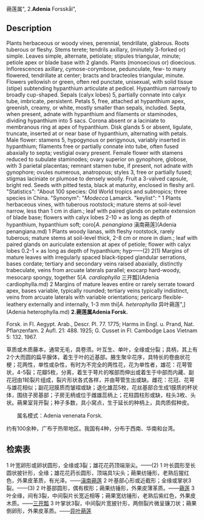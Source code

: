 蒴莲属",
2.**Adenia** Forsskål",

## Description
Plants herbaceous or woody vines, perennial, tendrillate, glabrous. Roots tuberous or fleshy. Stems terete; tendrils axillary, (minutely 3-forked or) simple. Leaves simple, alternate, petiolate; stipules triangular, minute; petiole apex or blade base with 2 glands. Plants (monoecious or) dioecious. Inflorescences axillary, cymose-corymbose, pedunculate, few- to many flowered, tendrillate at center; bracts and bracteoles triangular, minute. Flowers yellowish or green, often red punctate, unisexual, with solid tissue (stipe) subtending hypanthium articulate at pedicel. Hypanthium narrowly to broadly cup-shaped. Sepals (calyx lobes) 5, partially connate into calyx tube, imbricate, persistent. Petals 5, free, attached at hypanthium apex, greenish, creamy, or white, mostly smaller than sepals, included. Septa, when present, adnate with hypanthium and filaments or staminodes, dividing hypanthium into 5 sacs. Corona absent or a laciniate to membranous ring at apex of hypanthium. Disk glands 5 or absent, ligulate, truncate, inserted at or near base of hypanthium, alternating with petals. Male flower: stamens 5, hypogynous or perigynous, variably inserted in hypanthium; filaments free or partially connate into tube, often fused abaxially to septa; vestigial ovary present. Female flower with stamens reduced to subulate staminodes; ovary superior on gynophore, globose, with 3 parietal placentas; remnant stamen tube, if present, not adnate with gynophore; ovules numerous, anatropous; styles 3, free or partially fused; stigmas laciniate or plumose to densely woolly. Fruit a 3-valved capsule, bright red. Seeds with pitted testa, black at maturity, enclosed in fleshy aril.
  "Statistics": "About 100 species: Old World tropics and subtropics; three species in China.
  "Synonym": "*Modecca* Lamarck.
  "keylist": "
1 Plants herbaceous vines, with tuberous rootstock; mature stems at soil-level narrow, less than 1 cm in diam.; leaf with paired glands on peltate extension of blade base; flowers with calyx lobes 2-10 × as long as depth of hypanthium, hypanthium soft; coro[*A. penangiana* 滇南蒴莲](Adenia penangiana.md)
1 Plants woody lianas, with fleshy rootstock, rarely tuberous; mature stems at soil-level thick, 2-8 cm or more in diam.; leaf with paired glands on auriculate extension at apex of petiole; flower with calyx lobes 0.2-1 × as long as depth of hypanthium; hyp——(2)
2(1) Margins of mature leaves with irregularly spaced black-tipped glandular serrations, bases cordate; tertiary and secondary veins raised abaxially, distinctly trabeculate, veins from arcuate laterals parallel; exocarp hard-woody, mesocarp spongy, together 5[*A. cardiophylla* 三开瓢](Adenia cardiophylla.md)
2 Margins of mature leaves entire or rarely serrate toward apex, bases variable, typically rounded; tertiary veins typically indistinct, veins from arcuate laterals with variable orientations; pericarp flexible-leathery externally and internally, 1-3 mm thi[*A. heterophylla* 异叶蒴莲",](Adenia heterophylla.md)
**2.蒴莲属Adenia Forsk.**

Forsk. in Fl. Aegypt. Arab., Descr. Pl. 77. 1775; Harms in Engl. u. Prand, Nat. Pflanzenfam. 2 Aufl. 21: 488. 1925; G. Cusset in Fl. Cambodge Laos Vietnam 5: 132. 1967.

草质或木质藤本，通常无毛，具卷须。叶互生、单叶，全缘或分裂；具柄，其上有2个大而圆的扁平腺体，着生于叶的近基部。腋生聚伞花序，具特长的卷曲状花梗；花两性，单性或杂性，有时为不完全的两性花，花为单性者，雄花：花萼管状，4-5裂；花瓣5枚，分离，着生于萼片的喉部而伸出或着生于中部而内藏、副花冠由1轮裂片组成，裂片形状各式各样，并由萼管生出或缺。雌花：花冠、花萼与雄花相似；副花冠膜质而皱褶或缺；退化雄蕊5枚，花丝基部合生成1膜质的杯状体，围绕子房基部；子房无柄或位于雌雄蕊柄上；花柱圆柱形或缺，柱头3枚、头状。蒴果室背开裂；种子多数，具小窝点，生于延长的种柄上，具肉质假种皮。
<p style='text-indent:28px'>属名模式：Adenia venenata Forsk.

约有100余种，广布于热带地区。我国有4种，分布于西南、华南和台湾。

## 检索表

1 叶宽卵形或卵状圆形，全缘或3裂；雄花花药顶端渐尖。——(2)
1 叶长圆形至长圆状披针形，全缘；雄花花药长圆形，顶端具1尖头；蒴果纺锤形，老熟后猩红色，外果皮革质，有光泽。——[滇南蒴莲](Adenia%20penangiana.md)
2 叶基部心形或近截形；全缘或掌状3裂。——(3)
2 叶基部圆形，偶有楔形；蒴果纺锤形，外果皮薄革质。——[蒴莲](Adenia%20chevalieri.md)
3 叶全缘，间有3裂，中间裂片长宽近相等；蒴果宽纺锤形，老熟后紫红色，外果皮木质。——[三开瓢](Adenia%20cardiophylla.md)
3 叶掌状3裂，中间裂片宽披针形，两侧裂片微呈镰刀状；蒴果倒卵形，外果皮革质。——[异叶蒴莲](Adenia%20heterophylla.md)
